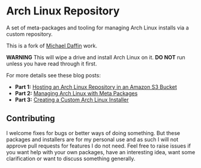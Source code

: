 # Arch Linux Repository

A set of meta-packages and tooling for managing Arch Linux installs via a custom
repository.

This is a fork of [Michael Daffin](https://gitlab.com/mdaffin/arch-pkgs) work.

**WARNING** This will wipe a drive and install Arch Linux on it. **DO NOT** run
unless you have read through it first.

For more details see these blog posts:

- **Part 1:** [Hosting an Arch Linux Repository in an Amazon S3 Bucket]
- **Part 2:** [Managing Arch Linux with Meta Packages]
- **Part 3:** [Creating a Custom Arch Linux Installer]

[hosting an arch linux repository in an amazon s3 bucket]: https://disconnected.systems/blog/archlinux-repo-in-aws-bucket
[managing arch linux with meta packages]: https://disconnected.systems/blog/archlinux-meta-packages
[creating a custom arch linux installer]: https://disconnected.systems/blog/archlinux-installer

## Contributing

I welcome fixes for bugs or better ways of doing something. But these packages
and installers are for my personal use and as such I will not approve pull
requests for features I do not need. Feel free to raise issues if you want help
with your own packages, have an interesting idea, want some clarification or
want to discuss something generally.
